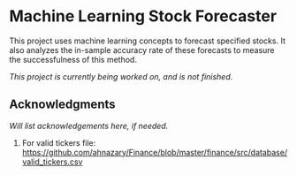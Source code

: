 # Machine Learning Stock Forecaster

This project uses machine learning concepts to forecast specified stocks. It also analyzes the in-sample accuracy rate of these forecasts to measure the successfulness of this method.

*This project is currently being worked on, and is not finished*.

## Acknowledgments

*Will list acknowledgements here, if needed.*

1. For valid tickers file: https://github.com/ahnazary/Finance/blob/master/finance/src/database/valid_tickers.csv